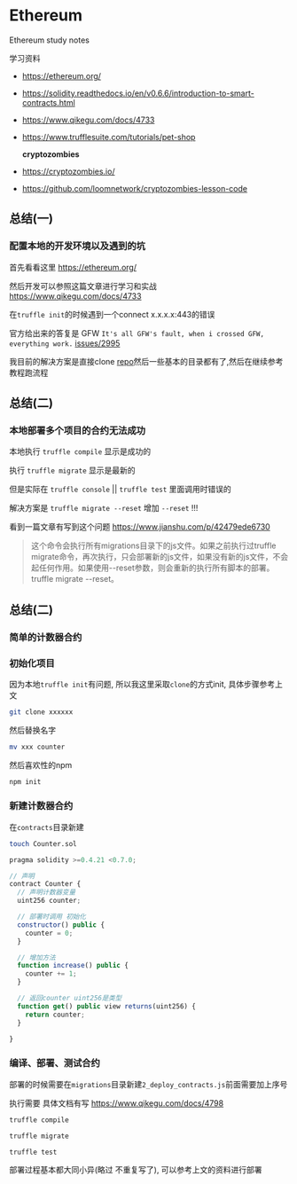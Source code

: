 # Ethereum

Ethereum study notes


学习资料
- https://ethereum.org/
- https://solidity.readthedocs.io/en/v0.6.6/introduction-to-smart-contracts.html
- https://www.qikegu.com/docs/4733
- https://www.trufflesuite.com/tutorials/pet-shop

  **cryptozombies**
- https://cryptozombies.io/
- https://github.com/loomnetwork/cryptozombies-lesson-code

## 总结(一) 

### 配置本地的开发环境以及遇到的坑

首先看看这里 https://ethereum.org/

然后开发可以参照这篇文章进行学习和实战 https://www.qikegu.com/docs/4733

在``truffle init``的时候遇到一个connect x.x.x.x:443的错误

官方给出来的答复是 GFW ``It's all GFW's fault, when i crossed GFW, everything work.`` [issues/2995](https://github.com/trufflesuite/truffle/issues/2995)

我目前的解决方案是直接clone [repo](https://github.com/truffle-box/bare-box)然后一些基本的目录都有了,然后在继续参考教程跑流程

## 总结(二)

### 本地部署多个项目的合约无法成功

本地执行 ``truffle compile`` 显示是成功的

执行 ``truffle migrate`` 显示是最新的

但是实际在 ``truffle console`` || ``truffle test`` 里面调用时错误的

解决方案是 ``truffle migrate --reset`` 增加 ``--reset`` !!!

看到一篇文章有写到这个问题 https://www.jianshu.com/p/42479ede6730 

> 这个命令会执行所有migrations目录下的js文件。如果之前执行过truffle migrate命令，再次执行，只会部署新的js文件，如果没有新的js文件，不会起任何作用。如果使用--reset参数，则会重新的执行所有脚本的部署。truffle migrate --reset。

## 总结(二)

### 简单的计数器合约

### 初始化项目

因为本地``truffle init``有问题, 所以我这里采取``clone``的方式init, 具体步骤参考上文

```bash
git clone xxxxxx
```

然后替换名字

```bash
mv xxx counter
```

然后喜欢性的npm

```bash
npm init
```



### 新建计数器合约

在``contracts``目录新建

```bash
touch Counter.sol
```

```js
pragma solidity >=0.4.21 <0.7.0;

// 声明
contract Counter {
  // 声明计数器变量
  uint256 counter;

  // 部署时调用 初始化
  constructor() public {
    counter = 0;
  }

  // 增加方法
  function increase() public {
    counter += 1;
  }

  // 返回counter uint256是类型
  function get() public view returns(uint256) {
    return counter;
  }

}
```

### 编译、部署、测试合约

部署的时候需要在``migrations``目录新建``2_deploy_contracts.js``前面需要加上序号

执行需要 具体文档有写 https://www.qikegu.com/docs/4798

```bash
truffle compile

truffle migrate

truffle test
```

部署过程基本都大同小异(略过 不重复写了), 可以参考上文的资料进行部署














